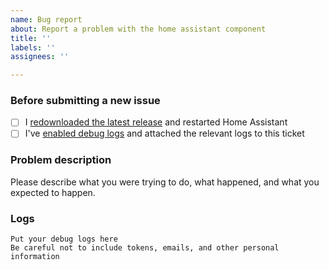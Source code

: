 ```yaml
---
name: Bug report
about: Report a problem with the home assistant component
title: ''
labels: ''
assignees: ''

---
```


### Before submitting a new issue

- [ ] I [redownloaded the latest release](https://my.home-assistant.io/redirect/hacs_repository/?owner=signalkraft&repository=mypyllant-component) and restarted Home Assistant
- [ ] I've [enabled debug logs](https://signalkraft.com/mypyllant-component/3-contributing/#debugging) and attached the relevant logs to this ticket

### Problem description

Please describe what you were trying to do, what happened, and what you expected to happen.

### Logs

```
Put your debug logs here
Be careful not to include tokens, emails, and other personal information
```
